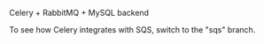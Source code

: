Celery + RabbitMQ + MySQL backend


To see how Celery integrates with SQS, switch to the "sqs" branch.
